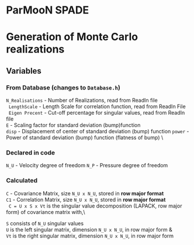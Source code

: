 # ParMooN SPADE

# Generation of Monte Carlo realizations 
## Variables 
### From Database (changes to ```Database.h```)
```N_Realisations```  - Number of Realizations, read from ReadIn file \
``` LengthScale```  - Length Scale for correlation function, read from ReadIn File \
``` Eigen Precent``` - Cut-off percentage for singular values, read from ReadIn file \
``` E ``` - Scaling factor for standard deviation (bump)function\
``` disp ``` - Displacement of center of standard deviation (bump) function 
``` power ``` - Power of standard deviation (bump) function (flatness of bump) \
### Declared in code
```N_U``` - Velocity degree of freedom 
```N_P``` - Pressure degree of freedom 


### Calculated 
``` C ``` - Covariance Matrix, size ```N_U x N_U```, stored in **row major format** \
``` C1 ``` - Correlation Matrix, size ```N_U x N_U```, stored in **row major format** \
``` C = U x S x Vt``` is the singular value decomposition (LAPACK, row major form) of covariance matrix with,\ 

```S``` consists of ```N_U``` singular values \
```U``` is the left singular matrix, dimension ```N_U x N_U```, in row major form & \
```Vt``` is the right singular matrix, dimension ```N_U x N_U```, in row major form 

